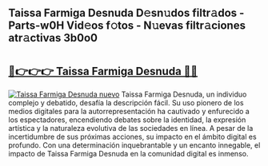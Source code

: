 ## Taissa Farmiga Desnuda D𝚎sn𝚞dos filtr𝚊dos - Parts-w0H Vid𝚎os f𝚘tos - N𝚞evas filtr𝚊ciones atr𝚊ctivas 3b0o0

# <h2><a href="http://mbbipu.tromn.icu/?c=Taissa+Farmiga+Desnuda">🔗👉👉👉 Taissa Farmiga Desnuda 🔗🔗</a></h2>

[![Taissa Farmiga Desnuda nuevo](https://i.imgur.com/pEAQMta.gif)](http://mbbipu.tromn.icu/?c=Taissa+Farmiga+Desnuda)
Taissa Farmiga Desnuda, un individuo complejo y debatido, desafía la descripción fácil. Su uso pionero de los medios digitales para la autorrepresentación ha cautivado y enfurecido a los espectadores, encendiendo debates sobre la identidad, la expresión artística y la naturaleza evolutiva de las sociedades en línea. A pesar de la incertidumbre de sus próximas acciones, su impacto en el ámbito digital es profundo. Con una determinación inquebrantable y un encanto innegable, el impacto de Taissa Farmiga Desnuda en la comunidad digital es inmenso.
